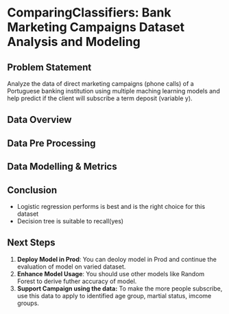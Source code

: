 # ComparingClassifiers: Bank Marketing Campaigns Dataset Analysis and Modeling

## Problem Statement
Analyze the data of direct marketing campaigns (phone calls) of a Portuguese banking institution using multiple maching learning models and help predict if the client will subscribe a term deposit (variable y).

## Data Overview


## Data Pre Processing


## Data Modelling & Metrics


## Conclusion
- Logistic regression performs is best and is the right choice for this dataset  
- Decision tree is suitable to recall(yes)

## Next Steps
1. **Deploy Model in Prod**: You can deoloy model in Prod and continue the evaluation of model on varied dataset.
2. **Enhance Model Usage**: You should use other models like Random Forest to derive futher accuracy of model.
3. **Support Campaign using the data:** To make the more people subscribe, use this data to apply to identified age group, martial status, imcome groups.

